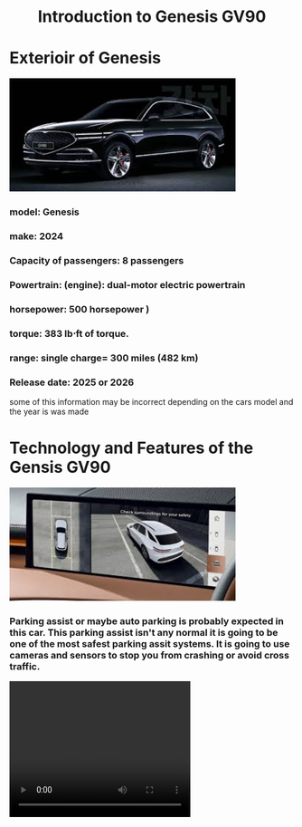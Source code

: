 <!Doctype html>
<html>
<body>
<h1 align="center"> Introduction to Genesis GV90 </h1>
<p align="center">
  <H1> Exterioir of Genesis </H1>
<img src="outside of genesis really update" width="400" height="200" />
<h3> model: Genesis</h3>
<h3>make: 2024</h3>
<h3> Capacity of passengers: 8 passengers</h3>
<h3> Powertrain: (engine): dual-motor electric powertrain</h3>
<h3> horsepower: 500 horsepower )</h3>
<h3>torque: 383 lb⋅ft of torque.</h3>
<h3> range: single charge= 300 miles (482 km)</h3>
<h3> Release date: 2025 or 2026</h3>

<P> some of this information may be incorrect depending on the cars model and the year is was made</P>

<H1>Technology and Features of the Gensis GV90</H1>
<img src="features of genesis" width="400" height="200" />
<h3> Parking assist or maybe auto parking is probably expected in this car. This parking assist isn't any normal it is going to be one of the most safest parking assit systems. It is going to use cameras and sensors to stop you from crashing or avoid cross traffic.</h3>
<video width="320" height="240" controls>
<source src="movie.mp4" type="video/mp4">

